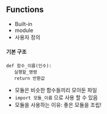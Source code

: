 ## Functions
- Built-in
- module
- 사용자 정의

#### 기본 구조
```
def 함수_이름(인수):
   실행할_명령
   return 반환값
```
- 모듈은 비슷한 함수들끼리 모아둔 파일
- `import 모듈_이름` 으로 사용 할 수 있음
- 모듈을 사용하는 이유: 좋은 모듈을 조립!
